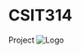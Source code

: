 # CSIT314
Project
![Logo](https://www.inspiredtaste.net/wp-content/uploads/2016/06/Vietnamese-Pho-Soup-Recipe-1.jpg "Logo")
